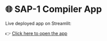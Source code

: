 # 🌐 SAP-1 Compiler App

Live deployed app on Streamlit:

👉 [Click here to open the app](https://sap1-compiler.streamlit.app)

